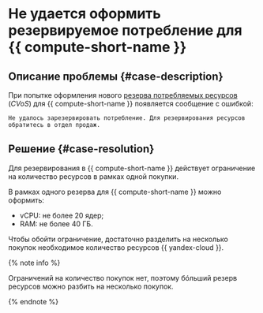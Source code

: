 # Не удается оформить резервируемое потребление для {{ compute-short-name }}


## Описание проблемы {#case-description}

При попытке оформления нового [резерва потребляемых ресурсов](../../../billing/concepts/cvos.md) (*CVoS*) для {{ compute-short-name }} появляется сообщение с  ошибкой: 
```
Не удалось зарезервировать потребление. Для резервирования ресурсов обратитесь в отдел продаж.
```

## Решение {#case-resolution}

Для резервирования в {{ compute-short-name }} действует ограничение на количество ресурсов в рамках одной покупки.

В рамках одного резерва для {{ compute-short-name }} можно оформить:

* vCPU: не более 20 ядер;
* RAM: не более 40 ГБ.

Чтобы обойти ограничение, достаточно разделить на несколько покупок необходимое количество ресурсов {{ yandex-cloud }}. 

{% note info %}

Ограничений на количество покупок нет, поэтому бóльший резерв ресурсов можно разбить на несколько покупок.

{% endnote %}
